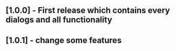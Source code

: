 ## [1.0.0] - First release which contains every dialogs and all functionality 
## [1.0.1] - change some features 
